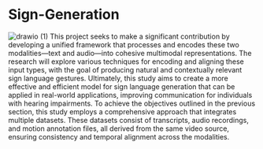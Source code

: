 # Sign-Generation
![drawio (1)](https://github.com/user-attachments/assets/333a76b0-8ba7-4550-b62b-8bcc67def65c)
This project seeks to make a significant contribution by developing a unified framework that processes and encodes these two modalities—text and audio—into cohesive multimodal representations. 
The research will explore various techniques for encoding and aligning these input types, with the goal of producing natural and contextually relevant sign language gestures. 
Ultimately, this study aims to create a more effective and efficient model for sign language generation that can be applied in real-world applications, improving communication for individuals with hearing impairments.
To achieve the objectives outlined in the previous section, this study employs a comprehensive approach that integrates multiple datasets. These datasets consist of transcripts, audio recordings, and motion annotation files, all derived from the same video source, ensuring consistency and temporal alignment across the modalities.
